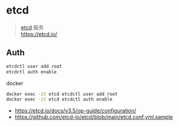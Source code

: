 # etcd

> [etcd](https://github.com/etcd-io/etcd) 服务   
https://etcd.io/

## Auth

```bash
etcdctl user add root
etcdctl auth enable
```

docker

```bash
docker exec -it etcd etcdctl user add root
docker exec -it etcd etcdctl auth enable
```

- https://etcd.io/docs/v3.5/op-guide/configuration/
- https://github.com/etcd-io/etcd/blob/main/etcd.conf.yml.sample
